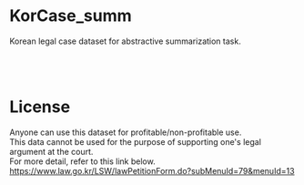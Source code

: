 # KorCase_summ
Korean legal case dataset for abstractive summarization task.
<br/>
<br/>
<br/>
<br/>
# License
Anyone can use this dataset for profitable/non-profitable use. <br/>
This data cannot be used for the purpose of supporting one's legal argument at the court. <br/>
For more detail, refer to this link below. <br/>
https://www.law.go.kr/LSW/lawPetitionForm.do?subMenuId=79&menuId=13
